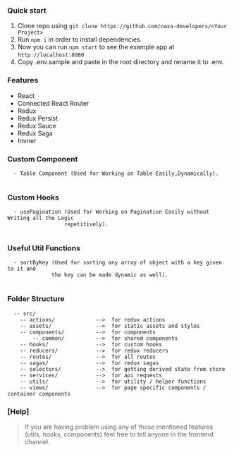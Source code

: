 ### Quick start

1.  Clone repo using `git clone https://github.com/naxa-developers/<Your Project>`
2.  Run `npm i` in order to install dependencies.<br />
3.  Now you can run `npm start` to see the example app at `http://localhost:8080`
4.  Copy .env.sample and paste in the root directory and rename it to .env.

### Features

- React
- Connected React Router
- Redux
- Redux Persist
- Redux Sauce
- Redux Saga
- Immer

### Custom Component

```
  - Table Component (Used for Working on Table Easily,Dynamically).


```

### Custom Hooks

```
  - usePagination (Used for Working on Pagination Easily without Writing all the Logic
                  repetitively).


```

### Useful Util Functions

```
  - sortByKey (Used for sorting any array of object with a key given to it and
              the key can be made dynamic as well).


```

### Folder Structure

```
  -- src/
    -- actions/             -->  for redux actions
    -- assets/              -->  for static assets and styles
    -- components/          -->  for components
        -- common/          -->  for shared components
    -- hooks/               -->  for custom hooks
    -- reducers/            -->  for redux reducers
    -- routes/              -->  for all routes
    -- sagas/               -->  for redux sagas
    -- selectors/           -->  for getting derived state from store
    -- services/            -->  for api requests
    -- utils/               -->  for utility / helper functions
    -- views/               -->  for page specific components / container components

```

### [Help]

> If you are having problem using any of those mentioned features (utils, hooks, components) feel free to tell anyone in the frontend channel.
